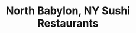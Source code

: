 ---
layout: city
title: North Babylon, NY Sushi Restaurants
permalink: /new-york/north-babylon/
stateAbbr: NY
stateName: New York
cityName: North Babylon
---